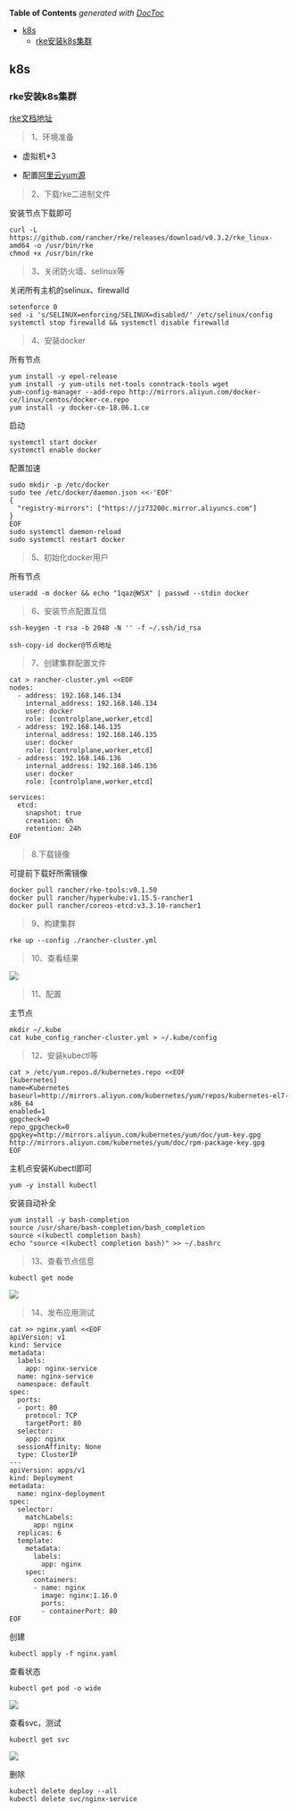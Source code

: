 <!-- START doctoc generated TOC please keep comment here to allow auto update -->
<!-- DON'T EDIT THIS SECTION, INSTEAD RE-RUN doctoc TO UPDATE -->
**Table of Contents**  *generated with [DocToc](https://github.com/thlorenz/doctoc)*

- [k8s](#k8s)
  - [rke安装k8s集群](#rke%E5%AE%89%E8%A3%85k8s%E9%9B%86%E7%BE%A4)

<!-- END doctoc generated TOC please keep comment here to allow auto update -->

## k8s

### rke安装k8s集群

[rke文档地址](https://rancher.com/docs/rancher/v2.x/en/installation/ha/)

> 1、环境准备

- 虚拟机*3

- 配置[阿里云yum源](https://www.cnblogs.com/-xuan/p/10674562.html)

> 2、下载rke二进制文件

安装节点下载即可

	curl -L https://github.com/rancher/rke/releases/download/v0.3.2/rke_linux-amd64 -o /usr/bin/rke
	chmod +x /usr/bin/rke

> 3、关闭防火墙、selinux等

关闭所有主机的selinux、firewalld

	setenforce 0
	sed -i 's/SELINUX=enforcing/SELINUX=disabled/' /etc/selinux/config
	systemctl stop firewalld && systemctl disable firewalld

> 4、安装docker

所有节点

	yum install -y epel-release
	yum install -y yum-utils net-tools conntrack-tools wget
	yum-config-manager --add-repo http://mirrors.aliyun.com/docker-ce/linux/centos/docker-ce.repo
	yum install -y docker-ce-18.06.1.ce

启动

	systemctl start docker
	systemctl enable docker

配置加速

	sudo mkdir -p /etc/docker
	sudo tee /etc/docker/daemon.json <<-'EOF'
	{
	  "registry-mirrors": ["https://jz73200c.mirror.aliyuncs.com"]
	}
	EOF
	sudo systemctl daemon-reload
	sudo systemctl restart docker

> 5、初始化docker用户

所有节点

	useradd -m docker && echo "1qaz@WSX" | passwd --stdin docker

> 6、安装节点配置互信

	ssh-keygen -t rsa -b 2048 -N '' -f ~/.ssh/id_rsa

	ssh-copy-id docker@节点地址

> 7、创建集群配置文件

	cat > rancher-cluster.yml <<EOF
	nodes:
	  - address: 192.168.146.134
	    internal_address: 192.168.146.134
	    user: docker
	    role: [controlplane,worker,etcd]
	  - address: 192.168.146.135
	    internal_address: 192.168.146.135
	    user: docker
	    role: [controlplane,worker,etcd]
	  - address: 192.168.146.136
	    internal_address: 192.168.146.136
	    user: docker
	    role: [controlplane,worker,etcd]
	
	services:
	  etcd:
	    snapshot: true
	    creation: 6h
	    retention: 24h
	EOF

> 8.下载镜像

可提前下载好所需镜像

	docker pull rancher/rke-tools:v0.1.50
	docker pull rancher/hyperkube:v1.15.5-rancher1
	docker pull rancher/coreos-etcd:v3.3.10-rancher1

> 9、构建集群

	rke up --config ./rancher-cluster.yml

> 10、查看结果

![](../images/rke-finish.png)

> 11、配置

主节点

	mkdir ~/.kube
	cat kube_config_rancher-cluster.yml > ~/.kube/config

> 12、安装kubectl等

	cat > /etc/yum.repos.d/kubernetes.repo <<EOF
	[kubernetes]
	name=Kubernetes
	baseurl=http://mirrors.aliyun.com/kubernetes/yum/repos/kubernetes-el7-x86_64
	enabled=1
	gpgcheck=0
	repo_gpgcheck=0
	gpgkey=http://mirrors.aliyun.com/kubernetes/yum/doc/yum-key.gpg
	http://mirrors.aliyun.com/kubernetes/yum/doc/rpm-package-key.gpg
	EOF

主机点安装Kubectl即可

	yum -y install kubectl

安装自动补全

	yum install -y bash-completion
	source /usr/share/bash-completion/bash_completion
	source <(kubectl completion bash)
	echo "source <(kubectl completion bash)" >> ~/.bashrc

> 13、查看节点信息

	kubectl get node

![](../images/k8s-node-info.png)

> 14、发布应用测试

	cat >> nginx.yaml <<EOF
	apiVersion: v1
	kind: Service
	metadata:
	  labels:
	    app: nginx-service
	  name: nginx-service
	  namespace: default
	spec:
	  ports:
	  - port: 80
	    protocol: TCP
	    targetPort: 80
	  selector:
	    app: nginx
	  sessionAffinity: None
	  type: ClusterIP
	---
	apiVersion: apps/v1
	kind: Deployment
	metadata:
	  name: nginx-deployment
	spec:
	  selector:
	    matchLabels:
	      app: nginx
	  replicas: 6
	  template:
	    metadata:
	      labels:
	        app: nginx
	    spec:
	      containers:
	      - name: nginx
	        image: nginx:1.16.0
	        ports:
	        - containerPort: 80
	EOF

创建

	kubectl apply -f nginx.yaml

查看状态
	
	kubectl get pod -o wide

![](../images/nginx-pod.png)

查看svc，测试

	kubectl get svc
	
![](../images/nginx-service.png)

删除

	kubectl delete deploy --all
	kubectl delete svc/nginx-service